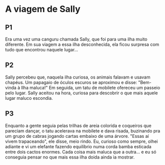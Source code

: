 # A viagem de Sally

## P1
Era uma vez uma canguru chamada Sally, que foi para uma ilha muito diferente.
Em sua viagem a essa ilha desconhecida, ela ficou surpresa com tudo que encontrou naquele lugar...
## P2
Sally percebeu que, naquela ilha curiosa, os animais falavam e usavam chapéus. Um papagaio de óculos escuros se aproximou e disse: "Bem-vinda à Ilha maluca!" Em seguida, um tatu de mobilete ofereceu um passeio pelo lugar. Sally aceitou na hora, curiosa para descobrir o que mais aquele lugar maluco escondia.

## P3
Enquanto a gente seguia pelas trilhas de areia colorida e coqueiros que pareciam dançar, o tatu acelerava na mobilete e dava risada, buzinando pra um grupo de cabras jogando cartas embaixo de uma árvore. "Essas aí vivem trapaceando", ele disse, meio rindo. Eu, curioso como sempre, olhei adiante e vi um elefante fazendo equilíbrio numa corda bamba esticada entre dois cactos enormes. Cada coisa mais maluca que a outra… e eu só conseguia pensar no que mais essa ilha doida ainda ia mostrar.
